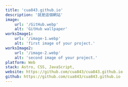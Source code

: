 ```yaml
---
title: 'cua843.github.io'
description: '就是這個網站'
image:
    url: '/GitHub.webp'
    alt: 'GitHub wallpaper'
worksImage1:
    url: '/image-1.webp'
    alt: 'first image of your project.'
worksImage2:
    url: '/image-2.webp'
    alt: 'second image of your project.'
platform: Web
stack: Astro, CSS, JavaScript,  
website: https://github.com/cua843/cua843.github.io
github: https://github.com/cua843/cua843.github.io  
---
```


<!-- worksImage1,worksImage2,github(請勿移除) -->